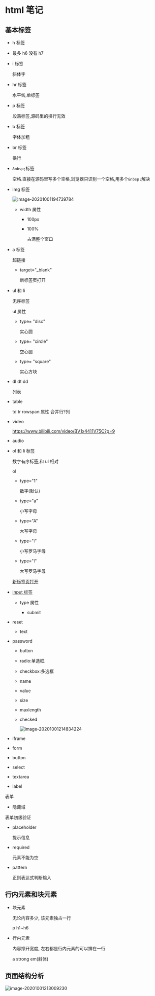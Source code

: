 # html 笔记

## 基本标签

- h 标签

- 最多 h6 没有 h7

- i 标签

  斜体字

- hr 标签

  水平线,单标签

- p 标签

  段落标签,源码里的换行无效

- b 标签

  字体加粗

- br 标签

  换行

- `&nbsp;`标签

  空格.直接在源码里写多个空格,浏览器只识别一个空格,用多个`&nbsp;`解决

- img 标签

  ![image-20201001194739784](img/html/image-20201001194739784.png)

  - width 属性

    - 100px

    - 100%

      占满整个窗口

- a 标签

  超链接

  - target="\_blank"

    新标签页打开

- ul 和 li

  无序标签

  ul 属性

  - type= "disc"

    实心圆

  - type= "circle"

    空心圆

  - type= "square"

    实心方块

- dl dt dd

  列表

- table

  td tr rowspan 属性 合并行?列

- video

  https://www.bilibili.com/video/BV1x4411V75C?p=9

- audio

- ol 和 li 标签

  数字有序标签,和 ul 相对

  ol

  - type="1"

    数字(默认)

  - type="a"

    小写字母

  - type="A"

    大写字母

  - type="i"

    小写罗马字母

  - type="I"

    大写罗马字母

  <a href="https://www.google.com" target="_blank">新标签页打开</a>

- [input 标签](https://www.bilibili.com/video/BV17z4y1D7Yj?p=14)

  - type 属性

    - submit

- reset
  - text
- password

  - button
  - radio:单选框.
  - checkbox:多选框

  - name

  - value

  - size

  - maxlength

  - checked

    ![image-20201001214834224](img/html/image-20201001214834224.png)

- iframe

* form

- button

- select
- textarea
- label

表单

- 隐藏域

表单初级验证

- placeholder

  提示信息

- required

  元素不能为空

- pattern

  正则表达式判断输入

## 行内元素和块元素

- 块元素

  无论内容多少, 该元素独占一行

  p h1~h6

- 行内元素

  内容撑开宽度, 左右都是行内元素的可以排在一行

  a strong em(斜体)

## 页面结构分析

![image-20201001213009230](img/html/image-20201001213009230.png)
